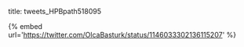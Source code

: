 title: tweets_HPBpath518095

{% embed url='https://twitter.com/OlcaBasturk/status/1146033302136115207' %}
